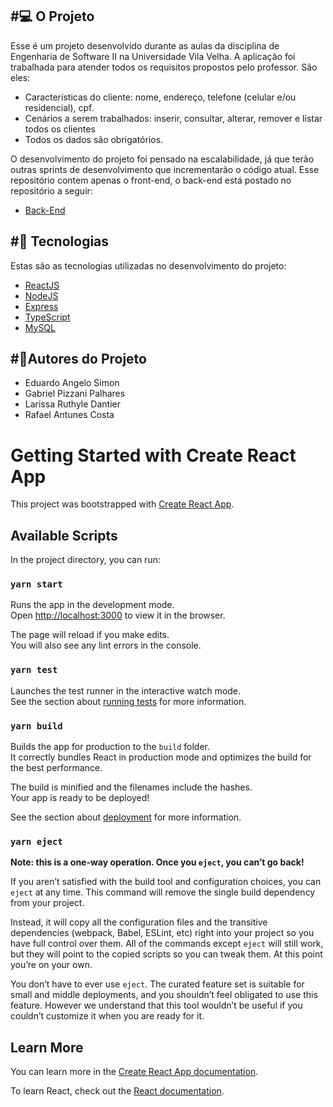 #💻 O Projeto
--
Esse é um projeto desenvolvido durante as aulas da disciplina de Engenharia de Software II na Universidade Vila Velha. A aplicação foi trabalhada para atender todos os requisitos propostos pelo professor. São eles:
- Características do cliente: nome, endereço, telefone (celular e/ou residencial), cpf.
- Cenários a serem trabalhados: inserir, consultar, alterar, remover e listar todos os clientes
- Todos os dados são obrigatórios.

O desenvolvimento do projeto foi pensado na escalabilidade, já que terão outras sprints de desenvolvimento que incrementarão o código atual. Esse repositório contem apenas o front-end, o back-end está postado no repositório a seguir:
- <a href="https://github.com/eduardoangelosimon/restApi-master">Back-End</a> <br>

#🚀 Tecnologias
--
Estas são as tecnologias utilizadas no desenvolvimento do projeto:
- <a href="https://pt-br.reactjs.org/docs/getting-started.html">ReactJS</a> <br>
- <a href="https://nodejs.org/en/">NodeJS</a> <br>
- <a href="https://expressjs.com/">Express</a> <br>
- <a href="https://www.typescriptlang.org/docs/">TypeScript</a> <br>
- <a href="https://dev.mysql.com/doc/">MySQL</a> <br>

#👷Autores do Projeto
--
- Eduardo Angelo Simon
- Gabriel Pizzani Palhares
- Larissa Ruthyle Dantier
- Rafael Antunes Costa

# Getting Started with Create React App

This project was bootstrapped with [Create React App](https://github.com/facebook/create-react-app).

## Available Scripts

In the project directory, you can run:

### `yarn start`

Runs the app in the development mode.\
Open [http://localhost:3000](http://localhost:3000) to view it in the browser.

The page will reload if you make edits.\
You will also see any lint errors in the console.

### `yarn test`

Launches the test runner in the interactive watch mode.\
See the section about [running tests](https://facebook.github.io/create-react-app/docs/running-tests) for more information.

### `yarn build`

Builds the app for production to the `build` folder.\
It correctly bundles React in production mode and optimizes the build for the best performance.

The build is minified and the filenames include the hashes.\
Your app is ready to be deployed!

See the section about [deployment](https://facebook.github.io/create-react-app/docs/deployment) for more information.

### `yarn eject`

**Note: this is a one-way operation. Once you `eject`, you can’t go back!**

If you aren’t satisfied with the build tool and configuration choices, you can `eject` at any time. This command will remove the single build dependency from your project.

Instead, it will copy all the configuration files and the transitive dependencies (webpack, Babel, ESLint, etc) right into your project so you have full control over them. All of the commands except `eject` will still work, but they will point to the copied scripts so you can tweak them. At this point you’re on your own.

You don’t have to ever use `eject`. The curated feature set is suitable for small and middle deployments, and you shouldn’t feel obligated to use this feature. However we understand that this tool wouldn’t be useful if you couldn’t customize it when you are ready for it.

## Learn More

You can learn more in the [Create React App documentation](https://facebook.github.io/create-react-app/docs/getting-started).

To learn React, check out the [React documentation](https://reactjs.org/).
